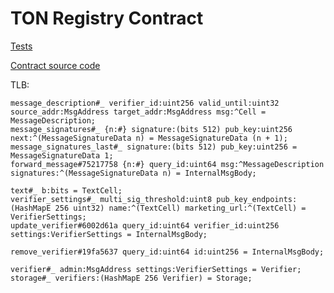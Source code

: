 # TON Registry Contract

[Tests](/packages/contracts/registry-contract/Registry.spec.ts)

[Contract source code](/packages/contracts/sources/registry.fc)

TLB:
```tl-b
message_description#_ verifier_id:uint256 valid_until:uint32 source_addr:MsgAddress target_addr:MsgAddress msg:^Cell = MessageDescription;
message_signatures#_ {n:#} signature:(bits 512) pub_key:uint256 next:^(MessageSignatureData n) = MessageSignatureData (n + 1);
message_signatures_last#_ signature:(bits 512) pub_key:uint256 = MessageSignatureData 1;
forward_message#75217758 {n:#} query_id:uint64 msg:^MessageDescription signatures:^(MessageSignatureData n) = InternalMsgBody;

text#_ b:bits = TextCell;
verifier_settings#_ multi_sig_threshold:uint8 pub_key_endpoints:(HashMapE 256 uint32) name:^(TextCell) marketing_url:^(TextCell) = VerifierSettings;
update_verifier#6002d61a query_id:uint64 verifier_id:uint256 settings:VerifierSettings = InternalMsgBody;

remove_verifier#19fa5637 query_id:uint64 id:uint256 = InternalMsgBody;

verifier#_ admin:MsgAddress settings:VerifierSettings = Verifier;
storage#_ verifiers:(HashMapE 256 Verifier) = Storage;
```
